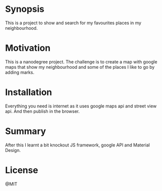 # Synopsis
This is a project to show and search for my favourites places in my neighbourhood.
# Motivation
This is a nanodegree project. The challenge is to create a map with google maps that show my neighbourhood and some of the places I like to go by adding marks.
# Installation
Everything you need is internet as it uses google maps api and street view api. And then publish in the browser.
# Summary
After this I learnt a bit knockout JS framework, google API and Material Design.
# License
@MIT

